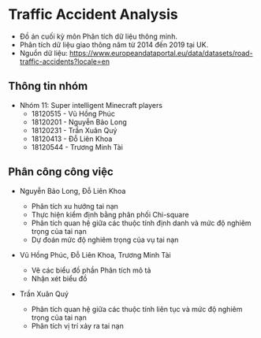 # Traffic Accident Analysis

- Đồ án cuối kỳ môn Phân tích dữ liệu thông minh.
- Phân tích dữ liệu giao thông năm từ 2014 đến 2019 tại UK.
- Nguồn dữ liệu: https://www.europeandataportal.eu/data/datasets/road-traffic-accidents?locale=en

## Thông tin nhóm 

- Nhóm 11: Super intelligent Minecraft players
    - 18120515 - Vũ Hồng Phúc
    - 18120201 - Nguyễn Bảo Long
    - 18120231 - Trần Xuân Quý
    - 18120413 - Đỗ Liên Khoa
    - 18120544 - Trương Minh Tài

## Phân công công việc

- Nguyễn Bảo Long, Đỗ Liên Khoa
    - Phân tích xu hướng tai nạn
    - Thực hiện kiểm định bằng phân phối Chi-square
    - Phân tích quan hệ giữa các thuộc tính định danh và mức độ nghiêm trọng của tai nạn
    - Dự đoán mức độ nghiêm trọng của vụ tai nạn

- Vũ Hồng Phúc, Đỗ Liên Khoa, Trương Minh Tài
    - Vẽ các biểu đồ phần Phân tích mô tả
    - Nhận xét biểu đồ

- Trần Xuân Quý
    - Phân tích quan hệ giữa các thuộc tính liên tục và mức độ nghiêm trọng của tai nạn
    - Phân tích vị trí xảy ra tai nạn

